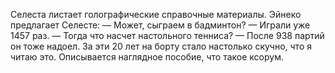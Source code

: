 Селеста листает голографические справочные материалы. Эйнеко предлагает Селесте:
— Может, сыграем в бадминтон?
— Играли уже 1457 раз.
— Тогда что насчет настольного тенниса?
— После 938 партий он тоже надоел. За эти 20 лет на борту стало настолько скучно, что я читаю это.
Описывается наглядное пособие, что такое ксорум.